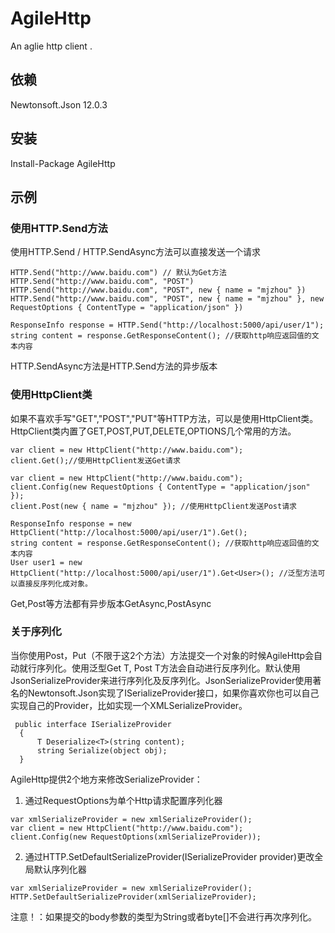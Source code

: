 # AgileHttp
An aglie http client .
## 依赖 
Newtonsoft.Json 12.0.3 
## 安装 
Install-Package AgileHttp 
## 示例 
### 使用HTTP.Send方法 
使用HTTP.Send / HTTP.SendAsync方法可以直接发送一个请求   
```
HTTP.Send("http://www.baidu.com") // 默认为Get方法 
HTTP.Send("http://www.baidu.com", "POST")  
HTTP.Send("http://www.baidu.com", "POST", new { name = "mjzhou" })  
HTTP.Send("http://www.baidu.com", "POST", new { name = "mjzhou" }, new RequestOptions { ContentType = "application/json" }) 

ResponseInfo response = HTTP.Send("http://localhost:5000/api/user/1");
string content = response.GetResponseContent(); //获取http响应返回值的文本内容
```
HTTP.SendAsync方法是HTTP.Send方法的异步版本   
### 使用HttpClient类    
如果不喜欢手写"GET","POST","PUT"等HTTP方法，可以是使用HttpClient类。HttpClient类内置了GET,POST,PUT,DELETE,OPTIONS几个常用的方法。   
```
var client = new HttpClient("http://www.baidu.com");
client.Get();//使用HttpClient发送Get请求

var client = new HttpClient("http://www.baidu.com");
client.Config(new RequestOptions { ContentType = "application/json" });
client.Post(new { name = "mjzhou" }); //使用HttpClient发送Post请求

ResponseInfo response = new HttpClient("http://localhost:5000/api/user/1").Get();
string content = response.GetResponseContent(); //获取http响应返回值的文本内容
User user1 = new HttpClient("http://localhost:5000/api/user/1").Get<User>(); //泛型方法可以直接反序列化成对象。
```
Get,Post等方法都有异步版本GetAsync,PostAsync
### 关于序列化   
当你使用Post，Put（不限于这2个方法）方法提交一个对象的时候AgileHttp会自动就行序列化。使用泛型Get T, Post T方法会自动进行反序列化。默认使用JsonSerializeProvider来进行序列化及反序列化。JsonSerializeProvider使用著名的Newtonsoft.Json实现了ISerializeProvider接口，如果你喜欢你也可以自己实现自己的Provider，比如实现一个XMLSerializeProvider。
```
 public interface ISerializeProvider
  {
      T Deserialize<T>(string content);
      string Serialize(object obj);
  }
```
AgileHttp提供2个地方来修改SerializeProvider：   
1. 通过RequestOptions为单个Http请求配置序列化器
```
var xmlSerializeProvider = new xmlSerializeProvider();
var client = new HttpClient("http://www.baidu.com");
client.Config(new RequestOptions(xmlSerializeProvider));
```
2. 通过HTTP.SetDefaultSerializeProvider(ISerializeProvider provider)更改全局默认序列化器
```
var xmlSerializeProvider = new xmlSerializeProvider();
HTTP.SetDefaultSerializeProvider(xmlSerializeProvider);
```
注意！：如果提交的body参数的类型为String或者byte[]不会进行再次序列化。